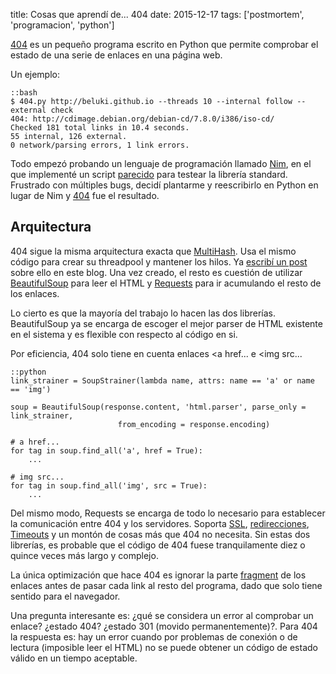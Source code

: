 title: Cosas que aprendí de... 404
date: 2015-12-17
tags: ['postmortem', 'programacion', 'python']


[404][] es un pequeño programa escrito en Python que permite comprobar el estado
de una serie de enlaces en una página web.

Un ejemplo:


    ::bash
    $ 404.py http://beluki.github.io --threads 10 --internal follow --external check
    404: http://cdimage.debian.org/debian-cd/7.8.0/i386/iso-cd/
    Checked 181 total links in 10.4 seconds.
    55 internal, 126 external.
    0 network/parsing errors, 1 link errors.

Todo empezó probando un lenguaje de programación llamado [Nim][], en el que
implementé un script [parecido][] para testear la librería standard. Frustrado con
múltiples bugs, decidí plantarme y reescribirlo en Python en lugar de Nim y [404][]
fue el resultado.

[404]: https://github.com/Beluki/404
[Nim]: http://nim-lang.org
[parecido]: https://github.com/nim-lang/Nim/issues/2650

## Arquitectura

404 sigue la misma arquitectura exacta que [MultiHash][]. Usa el mismo código para crear
su threadpool y mantener los hilos. Ya [escribí un post][] sobre ello en este blog. Una
vez creado, el resto es cuestión de utilizar [BeautifulSoup][] para leer el HTML y
[Requests][] para ir acumulando el resto de los enlaces.

[escribí un post]: /post/respuesta-inmediata-con-multiples-hilos/
[MultiHash]: https://github.com/Beluki/MultiHash

[BeautifulSoup]: http://www.crummy.com/software/BeautifulSoup
[Requests]: http://docs.python-requests.org/en/latest

Lo cierto es que la mayoría del trabajo lo hacen las dos librerías. BeautifulSoup
ya se encarga de escoger el mejor parser de HTML existente en el sistema y es flexible
con respecto al código en si.

Por eficiencia, 404 solo tiene en cuenta enlaces <a href... e <img src...

    ::python
    link_strainer = SoupStrainer(lambda name, attrs: name == 'a' or name == 'img')

    soup = BeautifulSoup(response.content, 'html.parser', parse_only = link_strainer,
                            from_encoding = response.encoding)

    # a href...
    for tag in soup.find_all('a', href = True):
        ...

    # img src...
    for tag in soup.find_all('img', src = True):
        ...


Del mismo modo, Requests se encarga de todo lo necesario para establecer la
comunicación entre 404 y los servidores. Soporta [SSL][], [redirecciones][],
[Timeouts][] y un montón de cosas más que 404 no necesita. Sin estas dos librerías,
es probable que el código de 404 fuese tranquilamente diez o quince veces más largo y complejo.

[SSL]: http://docs.python-requests.org/en/latest/user/advanced/#ssl-cert-verification
[redirecciones]: http://docs.python-requests.org/en/latest/user/quickstart/#redirection-and-history
[Timeouts]: http://docs.python-requests.org/en/latest/user/quickstart/#timeouts

La única optimización que hace 404 es ignorar la parte [fragment][] de los enlaces
antes de pasar cada link al resto del programa, dado que solo tiene sentido para
el navegador.

[fragment]: https://en.wikipedia.org/wiki/Fragment_identifier

Una pregunta interesante es: ¿qué se considera un error al comprobar un enlace?
¿estado 404? ¿estado 301 (movido permanentemente)?. Para 404 la respuesta es:
hay un error cuando por problemas de conexión o de lectura (imposible leer el HTML)
no se puede obtener un código de estado válido en un tiempo aceptable.

